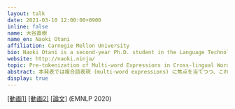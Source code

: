```yaml
---
layout: talk
date: 2021-03-10 12:00:00+0900
inline: false
name: 大谷直樹
name_en: Naoki Otani
affiliation: Carnegie Mellon University
bio: Naoki Otani is a second-year Ph.D. student in the Language Technologies Institute at Carnegie Mellon University. He is working on semantic representations of sentences and words with Prof. Eduard Hovy and Prof. Lori Levin. His research interests include common-sense knowledge acquisition and reasoning and cross-lingual word representations. He received his M.S. and B.S. from Kyoto University.
website: http://naoki.ninja/
topic: Pre-tokenization of Multi-word Expressions in Cross-lingual Word Embeddings
abstract: 本発表では複合語表現 (multi-word expressions) に焦点を当てつつ、これまでの多言語単語ベクトル研究の問題点について議論する。多言語単語ベクトルは、複数の言語について、似た意味の単語同士が似たベクトルを持つように学習された実数ベクトル表現であるが、そこでどれだけうまく単語の意味の類似度を表現できるかは、我々がいかに「単語」を定義し分割するかに左右される。言語間の翻訳を考えた場合、ある言語の一単語が他の言語の複合語表現に対応することは頻繁に起こるが、この現象はこれまでの多言語単語ベクトル研究の対象にはされてこなかった。本研究では、複合語表現が多言語単語ベクトルの学習や評価にどのような問題を起こしていたかを議論し、前処理として複合語表現を予め一つのトークンで表しておくだけでそれらが30％から60％のTop-10精度で適切な訳語に対応付けできることを示す。
display: true
---
```


[[動画1]](https://youtu.be/Dq7INrMVuyw) [[動画2]](https://youtu.be/OvSlKXeEOP4) [[論文]](https://www.aclweb.org/anthology/2020.emnlp-main.360/) (EMNLP 2020)
